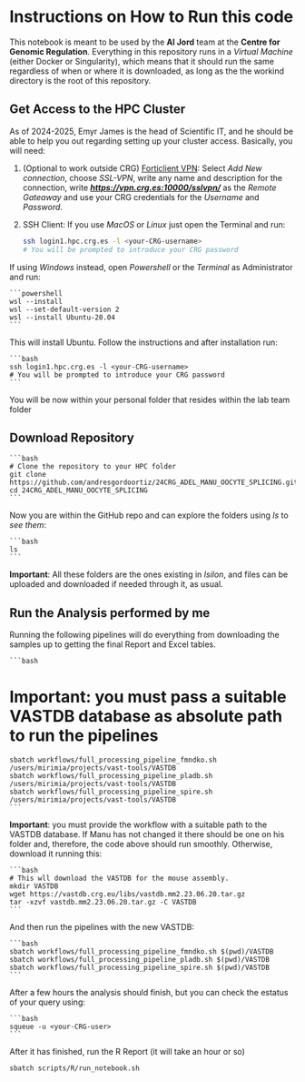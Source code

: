 # Instructions on How to Run this code
This notebook is meant to be used by the **Al Jord** team at the **Centre for Genomic Regulation**. Everything in this repository runs in a *Virtual Machine* (either Docker or Singularity), which means that it should run the same regardless of when or where it is downloaded, as long as the the workind directory is the root of this repository.

## Get Access to the HPC Cluster
As of 2024-2025, Emyr James is the head of Scientific IT, and he should be able to help you out regarding setting up your cluster access. Basically, you will need:
1. (Optional to work outside CRG) [Forticlient VPN](https://www.fortinet.com/lat/support/product-downloads): Select *Add New connection*, choose *SSL-VPN*, write any name and description for the connection, write ***https://vpn.crg.es:10000/sslvpn/*** as the *Remote Gateaway* and use your CRG credentials for the *Username* and *Password*.
2. SSH Client: If you use *MacOS* or *Linux* just open the Terminal and run:

    ```bash
    ssh login1.hpc.crg.es -l <your-CRG-username>
    # You will be prompted to introduce your CRG password
    ```
If using *Windows* instead, open *Powershell* or the *Terminal* as Administrator and run:

    ```powershell
    wsl --install
    wsl --set-default-version 2
    wsl --install Ubuntu-20.04
    ```
This will install Ubuntu. Follow the instructions and after installation run:

    ```bash
    ssh login1.hpc.crg.es -l <your-CRG-username>
    # You will be prompted to introduce your CRG password
    ```
You will be now within your personal folder that resides within the lab team folder

## Download Repository

    ```bash
    # Clone the repository to your HPC folder
    git clone https://github.com/andresgordoortiz/24CRG_ADEL_MANU_OOCYTE_SPLICING.git
    cd 24CRG_ADEL_MANU_OOCYTE_SPLICING
    ```

Now you are within the GitHub repo and can explore the folders using *ls* to *see them*:

    ```bash
    ls
    ```

**Important**: All these folders are the ones existing in *Isilon*, and files can be uploaded and downloaded if needed through it, as usual.

## Run the Analysis performed by me
Running the following pipelines will do everything from downloading the samples up to getting the final Report and Excel tables.

    ```bash
   # Important: you must pass a suitable VASTDB database as absolute path to run the pipelines
    sbatch workflows/full_processing_pipeline_fmndko.sh /users/mirimia/projects/vast-tools/VASTDB
    sbatch workflows/full_processing_pipeline_pladb.sh /users/mirimia/projects/vast-tools/VASTDB
    sbatch workflows/full_processing_pipeline_spire.sh /users/mirimia/projects/vast-tools/VASTDB
    ```
**Important**: you must provide the workflow with a suitable path to the VASTDB database. If Manu has not changed it there should be one on his folder and, therefore, the code above should run smoothly. Otherwise, download it running this:

    ```bash
    # This wll download the VASTDB for the mouse assembly.
    mkdir VASTDB
    wget https://vastdb.crg.eu/libs/vastdb.mm2.23.06.20.tar.gz
    tar -xzvf vastdb.mm2.23.06.20.tar.gz -C VASTDB
    ```
And then run the pipelines with the new VASTDB:

    ```bash
    sbatch workflows/full_processing_pipeline_fmndko.sh $(pwd)/VASTDB
    sbatch workflows/full_processing_pipeline_pladb.sh $(pwd)/VASTDB
    sbatch workflows/full_processing_pipeline_spire.sh $(pwd)/VASTDB
    ```

After a few hours the analysis should finish, but you can check the estatus of your query using:

    ```bash
    squeue -u <your-CRG-user>
    ```
After it has finished, run the R Report (it will take an hour or so)

   ```bash
   sbatch scripts/R/run_notebook.sh
   ```

